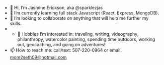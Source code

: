 - 👋 Hi, I’m Jasmine Erickson, aka @sparklezjas
- 🌱 I’m currently learning full stack Javascript (React, Express, MongoDB).
- 💞️ I’m looking to collaborate on anything that will help me further my skills.
- - 👀 Hobbies I’m interested in: traveling, writing, videography, philanthropy, watercolor painting, spending time outdoors, working out, geocaching, and going on adventures!
- 📫 How to reach me: call/text: 507-220-0964 or email: mom2seth09@hotmail.com
